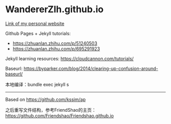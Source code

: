 # WandererZlh.github.io

[Link of my personal website](https://wandererzlh.github.io)


Github Pages + Jekyll tutorials:
* https://zhuanlan.zhihu.com/p/51240503
* https://zhuanlan.zhihu.com/p/695291923

Jekyll learning resources: https://cloudcannon.com/tutorials/

Baseurl: https://byparker.com/blog/2014/clearing-up-confusion-around-baseurl/

本地编译：bundle exec jekyll s

---

Based on https://github.com/kssim/ap

之后重写文件结构，参考FriendShao的主页：https://github.com/Friendshao/Friendshao.github.io